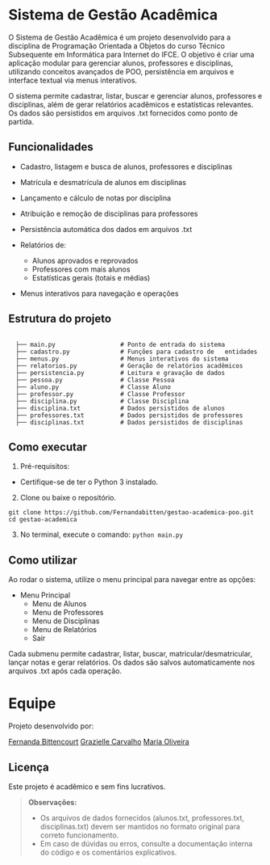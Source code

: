 # Sistema de Gestão Acadêmica

O Sistema de Gestão Acadêmica é um projeto desenvolvido para a disciplina de Programação Orientada a Objetos do curso Técnico Subsequente em Informática para Internet do IFCE. O objetivo é criar uma aplicação modular para gerenciar alunos, professores e disciplinas, utilizando conceitos avançados de POO, persistência em arquivos e interface textual via menus interativos.

O sistema permite cadastrar, listar, buscar e gerenciar alunos, professores e disciplinas, além de gerar relatórios acadêmicos e estatísticas relevantes. Os dados são persistidos em arquivos .txt fornecidos como ponto de partida.

## Funcionalidades

- Cadastro, listagem e busca de alunos, professores e disciplinas

- Matrícula e desmatrícula de alunos em disciplinas

- Lançamento e cálculo de notas por disciplina

- Atribuição e remoção de disciplinas para professores

- Persistência automática dos dados em arquivos .txt

- Relatórios de:
  - Alunos aprovados e reprovados
  - Professores com mais alunos
  - Estatísticas gerais (totais e médias)
- Menus interativos para navegação e operações

## Estrutura do projeto

```

  ├── main.py                  # Ponto de entrada do sistema
  ├── cadastro.py              # Funções para cadastro de   entidades
  ├── menus.py                 # Menus interativos do sistema
  ├── relatorios.py            # Geração de relatórios acadêmicos
  ├── persistencia.py          # Leitura e gravação de dados
  ├── pessoa.py                # Classe Pessoa
  ├── aluno.py                 # Classe Aluno
  ├── professor.py             # Classe Professor
  ├── disciplina.py            # Classe Disciplina
  ├── disciplina.txt           # Dados persistidos de alunos
  ├── professores.txt          # Dados persistidos de professores
  ├── disciplinas.txt          # Dados persistidos de disciplinas

```

## Como executar

1. Pré-requisitos:

- Certifique-se de ter o Python 3 instalado.

2. Clone ou baixe o repositório.

```
git clone https://github.com/Fernandabitten/gestao-academica-poo.git
cd gestao-academica
```

3. No terminal, execute o comando:
   `python main.py`

## Como utilizar

Ao rodar o sistema, utilize o menu principal para navegar entre as opções:

- Menu Principal
  - Menu de Alunos
  - Menu de Professores
  - Menu de Disciplinas
  - Menu de Relatórios
  - Sair

Cada submenu permite cadastrar, listar, buscar, matricular/desmatricular, lançar notas e gerar relatórios.
Os dados são salvos automaticamente nos arquivos .txt após cada operação.

# Equipe

Projeto desenvolvido por:

[Fernanda Bittencourt](https://github.com/Fernandabitten)
[Grazielle Carvalho](https://github.com/grazyac)
[Maria Oliveira](https://github.com/Maria0oliveira)

## Licença

Este projeto é acadêmico e sem fins lucrativos.

> **Observações:**
>
> - Os arquivos de dados fornecidos (alunos.txt, professores.txt, disciplinas.txt) devem ser mantidos no formato original para correto funcionamento.
> - Em caso de dúvidas ou erros, consulte a documentação interna do código e os comentários explicativos.
